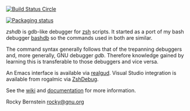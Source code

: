 [![Build Status Circle](https://circleci.com/gh/rocky/zshdb.svg?&style=shield)](https://circleci.com/gh/rocky/zshdb)

[![Packaging status](https://repology.org/badge/vertical-allrepos/zshdb.svg)](https://repology.org/project/zshdb/versions)


*zshdb* is gdb-like debugger for [zsh](http://www.zsh.org/) scripts. It started as a port of my bash
debugger [bashdb](http://bashdb.sf.net) so the commands used in both are similar.

The command syntax generally follows that of the trepanning debuggers
and, more generally, GNU debugger *gdb*. Therefore knowledge gained by learning this is transferable to those
debuggers and vice versa.

An Emacs interface is available via [realgud](https://github.com/realgud/realgud). Visual Studio integration is available from rogalmic via
[ZshDebug](https://marketplace.visualstudio.com/items?itemName=rogalmic.zsh-debug).


See the [wiki](https://github.com/rocky/zshdb/wiki) and [documentation](http://zshdb.readthedocs.io/en/latest/)
for more information.

Rocky Bernstein <rocky@gnu.org>

